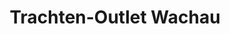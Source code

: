 ---
title: "Trachten-Outlet Wachau"
url: /krems-an-der-donau/trachten-outlet-wachau/
shop: Kleidung
---